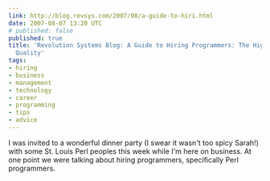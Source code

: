 ```yaml
---
link: http://blog.revsys.com/2007/08/a-guide-to-hiri.html
date: 2007-08-07 13:20 UTC
# published: false
published: true
title: 'Revolution Systems Blog: A Guide to Hiring Programmers: The High Cost of Low
  Quality'
tags:
- hiring
- business
- management
- technology
- career
- programming
- tips
- advice
---
```


I was invited to a wonderful dinner party (I swear it wasn't too spicy Sarah!) with some St. Louis Perl peoples this week while I'm here on business.  At one point we were talking about hiring programmers, specifically Perl programmers.
